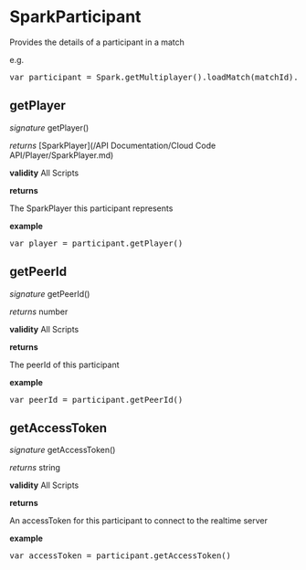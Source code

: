 # SparkParticipant

Provides the details of a participant in a match

e.g.

<pre rel="highlighter" code-brush="js" contenteditable="false">var participant = Spark.getMultiplayer().loadMatch(matchId).getParticipants[0];</pre>


## getPlayer
_signature_ getPlayer()</p>
_returns_ [SparkPlayer](/API Documentation/Cloud Code API/Player/SparkPlayer.md)</p>

<b>validity</b> All Scripts

<b>returns</b>

The SparkPlayer this participant represents

<b>example</b>

<pre rel="highlighter" code-brush="js" contenteditable="false">var player = participant.getPlayer()</pre>

## getPeerId
_signature_ getPeerId()</p>
_returns_ number</p>

<b>validity</b> All Scripts

<b>returns</b>

The peerId of this participant

<b>example</b>

<pre rel="highlighter" code-brush="js" contenteditable="false">var peerId = participant.getPeerId()</pre>

## getAccessToken
_signature_ getAccessToken()</p>
_returns_ string</p>

<b>validity</b> All Scripts

<b>returns</b>

An accessToken for this participant to connect to the realtime server

<b>example</b>

<pre rel="highlighter" code-brush="js" contenteditable="false">var accessToken = participant.getAccessToken()</pre>


